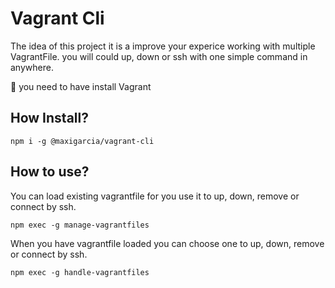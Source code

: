 # Vagrant Cli

The idea of this project it is a improve your experice working with multiple VagrantFile. you will could up, down or ssh with one simple command in anywhere.

🚨 you need to have install Vagrant

## How Install?

```
npm i -g @maxigarcia/vagrant-cli
```

## How to use?

You can load existing vagrantfile for you use it to up, down, remove or connect by ssh.

```
npm exec -g manage-vagrantfiles
```

When you have vagrantfile loaded you can choose one to up, down, remove or connect by ssh.

```
npm exec -g handle-vagrantfiles
```
